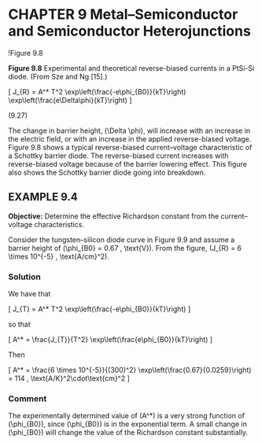 # CHAPTER 9 Metal–Semiconductor and Semiconductor Heterojunctions

!Figure 9.8

**Figure 9.8** Experimental and theoretical reverse-biased currents in a PtSi-Si diode. (From Sze and Ng [15].)

\[
J_{R} = A^* T^2 \exp\left(\frac{-e\phi_{B0}}{kT}\right) \exp\left(\frac{e\Delta\phi}{kT}\right)
\]

(9.27)

The change in barrier height, \(\Delta \phi\), will increase with an increase in the electric field, or with an increase in the applied reverse-biased voltage. Figure 9.8 shows a typical reverse-biased current–voltage characteristic of a Schottky barrier diode. The reverse-biased current increases with reverse-biased voltage because of the barrier lowering effect. This figure also shows the Schottky barrier diode going into breakdown.

## EXAMPLE 9.4

**Objective:** Determine the effective Richardson constant from the current–voltage characteristics.

Consider the tungsten–silicon diode curve in Figure 9.9 and assume a barrier height of \(\phi_{B0} = 0.67 \, \text{V}\). From the figure, \(J_{R} = 6 \times 10^{-5} \, \text{A/cm}^2\).

### Solution

We have that

\[
J_{T} = A^* T^2 \exp\left(\frac{-e\phi_{B0}}{kT}\right)
\]

so that

\[
A^* = \frac{J_{T}}{T^2} \exp\left(\frac{e\phi_{B0}}{kT}\right)
\]

Then

\[
A^* = \frac{6 \times 10^{-5}}{(300)^2} \exp\left(\frac{0.67}{0.0259}\right) = 114 \, \text{A/K}^2\cdot\text{cm}^2
\]

### Comment

The experimentally determined value of \(A^*\) is a very strong function of \(\phi_{B0}\), since \(\phi_{B0}\) is in the exponential term. A small change in \(\phi_{B0}\) will change the value of the Richardson constant substantially.